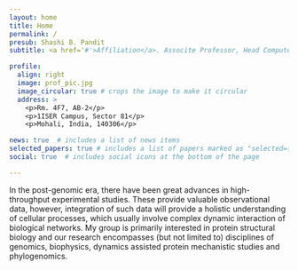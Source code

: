 ```yaml
---
layout: home
title: Home
permalink: /
presub: Shashi B. Pandit
subtitle: <a href='#'>Affiliation</a>. Associte Professor, Head Computer Centre, Department of Biological Sciences, Indian Institute of Science Education and Research, Mohali.

profile:
  align: right
  image: prof_pic.jpg
  image_circular: true # crops the image to make it circular
  address: >
    <p>Rm. 4F7, AB-2</p>
    <p>1ISER Campus, Sector 81</p>
    <p>Mohali, India, 140306</p>

news: true  # includes a list of news items
selected_papers: true # includes a list of papers marked as "selected={true}"
social: true  # includes social icons at the bottom of the page

---
```

In the post-genomic era, there have been great advances in high-throughput experimental studies. These provide valuable observational data, however, integration of such data will provide a holistic understanding of cellular processes, which usually involve complex dynamic interaction of biological networks. My group is primarily interested in protein structural biology and our research encompasses (but not limited to) disciplines of genomics, biophysics, dynamics assisted protein mechanistic studies and phylogenomics. 